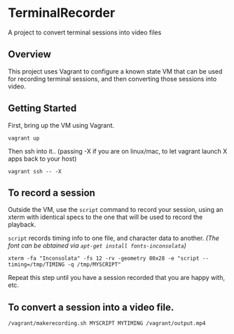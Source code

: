 # TerminalRecorder
A project to convert terminal sessions into video files

## Overview

This project uses Vagrant to configure a known state VM that can be used for recording terminal sessions, and then converting those sessions into video. 

## Getting Started

First, bring up the VM using Vagrant.

`vagrant up`

Then ssh into it.. (passing -X if you are on linux/mac, to let vagrant launch X apps back to your host)

`vagrant ssh -- -X`

## To record a session

Outside the VM, use the `script` command to record your session, using an xterm with identical specs to the one that will be used to record the playback.

`script` records timing info to one file, and character data to another. 
_(The font can be obtained via `apt-get install fonts-inconsolata`)_

`xterm -fa "Inconsolata" -fs 12 -rv -geometry 80x28 -e "script --timing=/tmp/TIMING -q /tmp/MYSCRIPT"`

Repeat this step until you have a session recorded that you are happy with, etc. 

## To convert a session into a video file. 

`/vagrant/makerecording.sh MYSCRIPT MYTIMING /vagrant/output.mp4`

